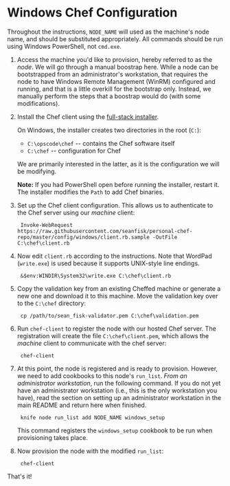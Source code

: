 # Windows Chef Configuration

Throughout the instructions, `NODE_NAME` will used as the machine's node name, and should be substituted appropriately. All commands should be run using Windows PowerShell, not `cmd.exe`.

1. Access the machine you'd like to provision, hereby referred to as the *node*. We will go through a manual boostrap here. While a node can be bootstrapped from an administrator's workstation, that requires the node to have Windows Remote Management (WinRM) configured and running, and that is a little overkill for the bootstrap only. Instead, we manually perform the steps that a boostrap would do (with some modifications).

1. Install the Chef client using the [full-stack installer](http://www.opscode.com/chef/install/).

    On Windows, the installer creates two directories in the root (`C:`):

    * `C:\opscode\chef` -- contains the Chef software itself
    * `C:\chef` -- configuration for Chef

    We are primarily interested in the latter, as it is the configuration we will be modifying.

    **Note:** If you had PowerShell open before running the installer, restart it. The installer modifies the `Path` to add Chef binaries.

1. Set up the Chef client configuration. This allows us to authenticate to the Chef server using our *machine* client:

        Invoke-WebRequest https://raw.githubusercontent.com/seanfisk/personal-chef-repo/master/config/windows/client.rb.sample -OutFile C:\chef\client.rb

1. Now edit `client.rb` according to the instructions. Note that WordPad (`write.exe`) is used because it supports UNIX-style line endings.

        &$env:WINDIR\System32\write.exe C:\chef\client.rb

1. Copy the validation key from an existing Cheffed machine or generate a new one and download it to this machine. Move the validation key over to the `C:\chef` directory:

        cp /path/to/sean_fisk-validator.pem C:\chef\validation.pem

1. Run `chef-client` to register the node with our hosted Chef server. The registration will create the file `C:\chef\client.pem`, which allows the *machine* client to communicate with the chef server:

        chef-client

1. At this point, the node is registered and is ready to provision. However, we need to add cookbooks to this node's `run_list`. *From an administrator workstation*, run the following command. If you do not yet have an administrator workstation (i.e., this is the only workstation you have), read the section on setting up an administrator workstation in the main README and return here when finished.

        knife node run_list add NODE_NAME windows_setup

    This command registers the `windows_setup` cookbook to be run when provisioning takes place.

1. Now provision the node with the modified `run_list`:

        chef-client

That's it!
